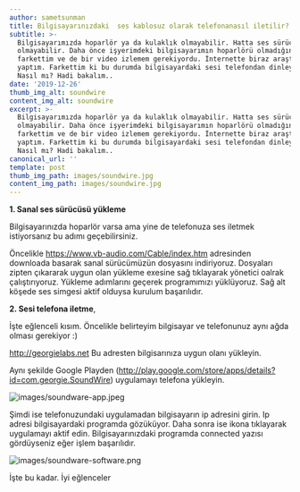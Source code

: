 ```yaml
---
author: sametsunman
title: Bilgisayarınızdaki  ses kablosuz olarak telefonanasıl iletilir?
subtitle: >-
  Bilgisayarımızda hoparlör ya da kulaklık olmayabilir. Hatta ses sürücüsü dahi
  olmayabilir. Daha önce işyerimdeki bilgisayarımın hoparlörü olmadığını
  farkettim ve de bir video izlemem gerekiyordu. İnternette biraz araştırma
  yaptım. Farkettim ki bu durumda bilgisayardaki sesi telefondan dinleyebiliriz.
  Nasıl mı? Hadi bakalım..
date: '2019-12-26'
thumb_img_alt: soundwire
content_img_alt: soundwire
excerpt: >-
  Bilgisayarımızda hoparlör ya da kulaklık olmayabilir. Hatta ses sürücüsü dahi
  olmayabilir. Daha önce işyerimdeki bilgisayarımın hoparlörü olmadığını
  farkettim ve de bir video izlemem gerekiyordu. İnternette biraz araştırma
  yaptım. Farkettim ki bu durumda bilgisayardaki sesi telefondan dinleyebiliriz.
  Nasıl mı? Hadi bakalım..
canonical_url: ''
template: post
thumb_img_path: images/soundwire.jpg
content_img_path: images/soundwire.jpg
---
```

__1. Sanal ses sürücüsü yükleme__

Bilgisayarınızda hoparlör varsa ama yine de telefonuza ses iletmek istiyorsanız bu adımı geçebilirsiniz.

Öncelikle https://www.vb-audio.com/Cable/index.htm adresinden downloada basarak sanal sürücümüzün dosyasını indiriyoruz. Dosyaları zipten çıkararak uygun olan yükleme exesine sağ tıklayarak yönetici oalrak çalıştırıyoruz. Yükleme adımlarını geçerek programımızı yüklüyoruz. Sağ alt köşede ses simgesi aktif olduysa kurulum başarılıdır.

__2. Sesi telefona iletme__,

İşte eğlenceli kısım. Öncelikle belirteyim bilgisayar ve telefonunuz aynı ağda olması gerekiyor :)

http://georgielabs.net Bu adresten bilgisarınıza uygun olanı yükleyin. 

Aynı şekilde Google Playden (http://play.google.com/store/apps/details?id=com.georgie.SoundWire) uygulamayı telefona yükleyin.


![images/soundware-app.jpeg](/images/soundware-app.jpeg)

Şimdi ise telefonuzundaki uygulamadan bilgisayarın ip adresini girin. Ip adresi bilgisayardaki programda gözüküyor. Daha sonra ise ikona tıklayarak uygulamayı aktif edin. Bilgisayarınızdaki programda connected yazısı gördüyseniz eğer işlem başarılıdır.

![images/soundware-software.png](/images/soundware-software.png)

İşte bu kadar. İyi eğlenceler